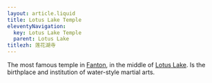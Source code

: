 ```yaml
---
layout: article.liquid
title: Lotus Lake Temple
eleventyNavigation:
  key: Lotus Lake Temple
  parent: Lotus Lake
titlezh: 莲花湖寺
---
```


The most famous temple in [Fanton](/world/fanton/), in the middle of [Lotus Lake](/world/fanton/lotus-lake-city/lotus-lake/). Is the birthplace and institution of water-style martial arts.
